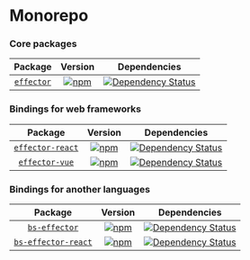 # Monorepo

### Core packages



|        Package         |                           Version                            |                         Dependencies                         |
| :--------------------: | :----------------------------------------------------------: | :----------------------------------------------------------: |
| [`effector`](effector) | [![npm](https://img.shields.io/npm/v/effector.svg?maxAge=3600)](https://www.npmjs.com/package/effector) | [![Dependency Status](https://david-dm.org/zerobias/effector.svg?path=packages/effector)](https://david-dm.org/zerobias/effector?path=packages/effector) |



### Bindings for web frameworks



|              Package               |                           Version                            |                         Dependencies                         |
| :--------------------------------: | :----------------------------------------------------------: | :----------------------------------------------------------: |
| [`effector-react`](effector-react) | [![npm](https://img.shields.io/npm/v/effector-react.svg?maxAge=3600)](https://www.npmjs.com/package/effector-react) | [![Dependency Status](https://david-dm.org/zerobias/effector.svg?path=packages/effector-react)](https://david-dm.org/zerobias/effector?path=packages/effector-react) |
|   [`effector-vue`](effector-vue)   | [![npm](https://img.shields.io/npm/v/effector-vue.svg?maxAge=3600)](https://www.npmjs.com/package/effector-vue) | [![Dependency Status](https://david-dm.org/zerobias/effector.svg?path=packages/effector-vue)](https://david-dm.org/zerobias/effector?path=packages/effector-vue) |



### Bindings for another languages

|                 Package                  |                           Version                            |                         Dependencies                         |
| :--------------------------------------: | :----------------------------------------------------------: | :----------------------------------------------------------: |
|       [`bs-effector`](bs-effector)       | [![npm](https://img.shields.io/npm/v/bs-effector.svg?maxAge=3600)](https://www.npmjs.com/package/bs-effector) | [![Dependency Status](https://david-dm.org/zerobias/effector.svg?path=packages/bs-effector)](https://david-dm.org/zerobias/effector?path=packages/bs-effector) |
| [`bs-effector-react`](bs-effector-react) | [![npm](https://img.shields.io/npm/v/bs-effector-react.svg?maxAge=3600)](https://www.npmjs.com/package/bs-effector-react) | [![Dependency Status](https://david-dm.org/zerobias/effector.svg?path=packages/bs-effector-react)](https://david-dm.org/zerobias/effector?path=packages/bs-effector-react) |

